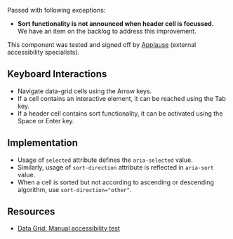 <div class="a11y-test">
  <vwc-icon name="check-solid" connotation="warning" size="1"></vwc-icon> 
  <div>
    <p>Passed with following exceptions:
      <ul>
        <li><b>Sort functionality is not announced when header cell is focussed.</b><br />We have an item on the backlog to address this improvement.</li>
      </ul>
    </p>
    <p>This component was tested and signed off by <a href="https://www.applause.com/">Applause</a> (external accessibility specialists).</p>
  </div>
</div>

## Keyboard Interactions

- Navigate data-grid cells using the Arrow keys.
- If a cell contains an interactive element, it can be reached using the Tab key.
- If a header cell contains sort functionality, it can be activated using the Space or Enter key.

## Implementation

- Usage of `selected` attribute defines the `aria-selected` value.
- Similarly, usage of `sort-direction` attribute is reflected in `aria-sort` value.
- When a cell is sorted but not according to ascending or descending algorithm, use `sort-direction="other"`.

## Resources

- [Data Grid: Manual accessibility test](https://docs.google.com/spreadsheets/d/1Nw_VbECQvdHzTkwdBiHncPX7B_9rFsUKcsurU0QIEng/edit?gid=1175911860#gid=1175911860)

